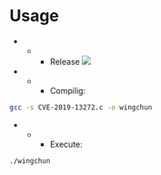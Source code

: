 # Usage
- - - Release
![](https://github.com/nu11secur1ty/Ubuntu/blob/master/CVE-2019-13272/screen/Capture.PNG)

- - - Compilig:
```bash
gcc -s CVE-2019-13272.c -o wingchun
```
- - - Execute:
```bash
./wingchun
```
![]()
